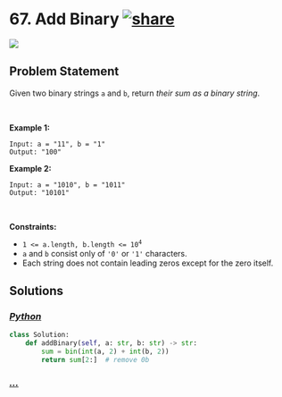 # 67. Add Binary [![share]](https://leetcode.com/problems/add-binary/)

![][easy]

## Problem Statement

<p>Given two binary strings <code>a</code> and <code>b</code>, return <em>their sum as a binary string</em>.</p>
<p> </p>
<p><strong class="example">Example 1:</strong></p>

```
Input: a = "11", b = "1"
Output: "100"
```

<p><strong class="example">Example 2:</strong></p>

```
Input: a = "1010", b = "1011"
Output: "10101"
```

<p> </p>
<p><strong>Constraints:</strong></p>
<ul>
<li><code>1 &lt;= a.length, b.length &lt;= 10<sup>4</sup></code></li>
<li><code>a</code> and <code>b</code> consist only of <code>'0'</code> or <code>'1'</code> characters.</li>
<li>Each string does not contain leading zeros except for the zero itself.</li>
</ul>

## Solutions

### [_Python_](solution.py)

```py [Python]
class Solution:
    def addBinary(self, a: str, b: str) -> str:
        sum = bin(int(a, 2) + int(b, 2))
        return sum[2:]  # remove 0b

```

### [_..._]()

```

```

<!----------------------------------{ link }--------------------------------->

[share]: https://graph.org/file/3ea5234dda646b71c574a.png
[easy]: https://img.shields.io/badge/Difficulty-Easy-bright.svg
[medium]: https://img.shields.io/badge/Difficulty-Medium-yellow.svg
[hard]: https://img.shields.io/badge/Difficulty-Hard-red.svg
